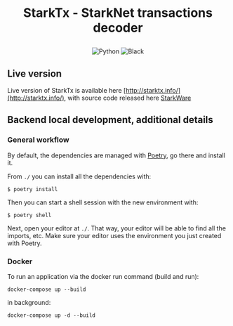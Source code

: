 <h1 align='center' style='border-bottom: none'>
  <p>StarkTx - StarkNet transactions decoder </p>
</h1>

<p align="center">
<a target="_blank">
    <img src="https://img.shields.io/badge/Made%20with-Python-1f425f.svg" alt="Python">
</a>
<a target="_blank">
    <img src="https://img.shields.io/badge/code%20style-black-000000.svg" alt="Black">
</a>
</p>

## Live version

Live version of StarkTx is available here [http://starktx.info/](http://starktx.info/), with source code released
here [StarkWare](https://github.com/TokenFlowInsights/StarkWare)

## Backend local development, additional details

### General workflow

By default, the dependencies are managed with [Poetry](https://python-poetry.org/), go there and install it.

From `./` you can install all the dependencies with:

```console
$ poetry install
```

Then you can start a shell session with the new environment with:

```console
$ poetry shell
```

Next, open your editor at `./`. That way, your editor will be able to find all the imports, etc. Make sure your editor
uses the environment you just created with Poetry.

### Docker
To run an application via the docker run command (build and run):

```console
docker-compose up --build
```

in background:
```console
docker-compose up -d --build
```
